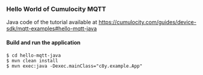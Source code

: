 ### Hello World of Cumulocity MQTT 

Java code of the tutorial available at https://cumulocity.com/guides/device-sdk/mqtt-examples#hello-mqtt-java


#### Build and run the application
```shell
$ cd hello-mqtt-java
$ mvn clean install
$ mvn exec:java -Dexec.mainClass="c8y.example.App"
```